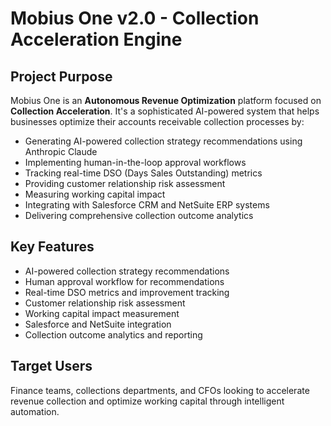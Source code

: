 # Mobius One v2.0 - Collection Acceleration Engine

## Project Purpose
Mobius One is an **Autonomous Revenue Optimization** platform focused on **Collection Acceleration**. It's a sophisticated AI-powered system that helps businesses optimize their accounts receivable collection processes by:

- Generating AI-powered collection strategy recommendations using Anthropic Claude
- Implementing human-in-the-loop approval workflows 
- Tracking real-time DSO (Days Sales Outstanding) metrics
- Providing customer relationship risk assessment
- Measuring working capital impact
- Integrating with Salesforce CRM and NetSuite ERP systems
- Delivering comprehensive collection outcome analytics

## Key Features
- AI-powered collection strategy recommendations
- Human approval workflow for recommendations
- Real-time DSO metrics and improvement tracking
- Customer relationship risk assessment
- Working capital impact measurement
- Salesforce and NetSuite integration
- Collection outcome analytics and reporting

## Target Users
Finance teams, collections departments, and CFOs looking to accelerate revenue collection and optimize working capital through intelligent automation.